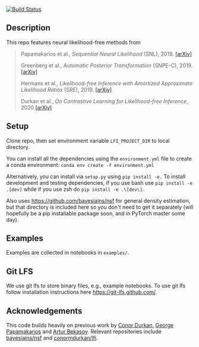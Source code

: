 [![Build Status](https://travis-ci.org/mackelab/sbi.svg?branch=master)](https://travis-ci.org/mackelab/sbi)



## Description
This repo features neural likelihood-free methods from

> Papamakarios et al., _Sequential Neural Likelihood_ (SNL), 2019. [[arXiv]](https://arxiv.org/abs/1805.07226)
>
>Greenberg et al., _Automatic Posterior Transformation_ (SNPE-C), 2019. [[arXiv]](https://arxiv.org/abs/1905.07488)
>
>Hermans et al., _Likelihood-free Inference with Amortized Approximate Likelihood Ratios_ (SRE), 2019.  [[arXiv]](https://arxiv.org/abs/1903.04057)
>
>Durkan et al., _On Contrastive Learning for Likelihood-free Inference_, 2020 [[arXiv]](https://arxiv.org/abs/2002.03712) 

## Setup

Clone repo, then set environment variable ```LFI_PROJECT_DIR``` to local directory.  

You can install all the dependencies using the `environment.yml` file to create a conda environment: `conda env create -f environment.yml`

Alternatively, you can install via `setup.py` using `pip install -e.` To install development and testing dependencies, if you use bash use `pip install -e .[dev]` while if you use zsh do `pip install -e .\[dev\]`.

Also uses https://github.com/bayesiains/nsf for general density estimation, but that directory is included here so you don't need to get it separately (will hopefully be a pip installable package soon, and in PyTorch master some day).  

## Examples

Examples are collected in notebooks in `examples/`. 

## Git LFS

We use git lfs to store binary files, e.g., example notebooks. To use git lfs follow installation instructions here https://git-lfs.github.com/. 

## Acknowledgements
This code builds heavily on previous work by [Conor Durkan](https://conormdurkan.github.io/), [George Papamakarios](https://gpapamak.github.io/) and [Artur Bekasov](https://arturbekasov.github.io/).
Relevant repositories include [bayesiains/nsf](https://github.com/bayesiains/nsf) and [conormdurkan/lfi](https://github.com/conormdurkan/lfi). 